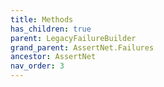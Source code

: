 ```yaml
---
title: Methods
has_children: true
parent: LegacyFailureBuilder
grand_parent: AssertNet.Failures
ancestor: AssertNet
nav_order: 3
---
```


